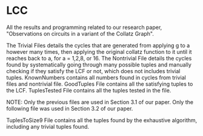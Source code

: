 # LCC
All the results and programming related to our research paper, "Observations on circuits in a variant of the Collatz Graph".

The Trivial Files details the cycles that are generated from applying g to a however many times, then applying the original collatz function to it until it reaches back to a, for a = 1,2,8, or 16.
The Nontrivial File details the cycles found by systematically going through many possible tuples and manually checking if they satisfy the LCF or not, which does not includes trivial tuples.
KnownNumbers contains all numbers found in cycles from trivial files and nontrivial file.
GoodTuples File contains all the satisfying tuples to the LCF.
TuplesTested File contains all the tuples tested in the file.

NOTE: Only the previous files are used in Section 3.1 of our paper. Only the following file was used in Section 3.2 of our paper.

TuplesToSize9 File contains all the tuples found by the exhaustive algorithm, including any trivial tuples found.
